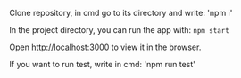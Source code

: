 
Clone repository, in cmd go to its directory and write:
'npm i'

In the project directory, you can run the app with:
`npm start`

Open [http://localhost:3000](http://localhost:3000) to view it in the browser.

If you want to run test, write in cmd:
'npm run test'
